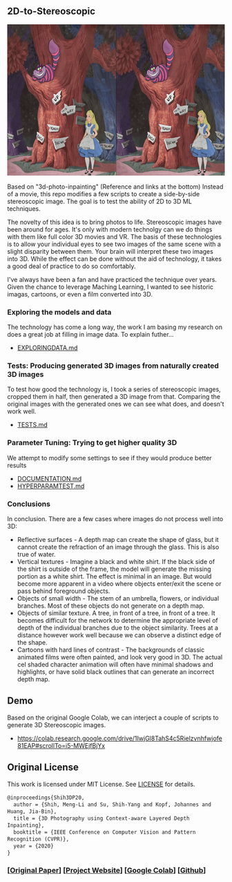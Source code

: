 ## 2D-to-Stereoscopic
<img src="https://github.com/Genji-MS/2D-to-Stereoscopic/blob/main/Tests/StereoOutput/Art_Alice_CrossView.png" height="350"> 

Based on "3d-photo-inpainting" (Reference and links at the bottom) Instead of a movie, this repo modifies a few scripts to create a side-by-side stereoscopic image. The goal is to test the ability of 2D to 3D ML techniques. 

The novelty of this idea is to bring photos to life. Stereoscopic images have been around for ages. It's only with modern technolgy can we do things with them like full color 3D movies and VR. The basis of these technologies is to allow your individual eyes to see two images of the same scene with a slight disparity between them. Your brain will interpret these two images into 3D. While the effect can be done without the aid of technology, it takes a good deal of practice to do so comfortably.

I've always have been a fan and have practiced the technique over years. Given the chance to leverage Maching Learning, I wanted to see historic imagas, cartoons, or even a film converted into 3D.

### Exploring the models and data
The technology has come a long way, the work I am basing my research on does a great job at filling in image data. To explain futher...
  - <a href="https://github.com/Genji-MS/2D-to-Stereoscopic/blob/main/EXPLORINGDATA.md">EXPLORINGDATA.md</a>

### Tests: Producing generated 3D images from naturally created 3D images
To test how good the technology is, I took a series of stereoscopic images, cropped them in half, then generated a 3D image from that. Comparing the original images with the generated ones we can see what does, and doesn't work well.
  - <a href="https://github.com/Genji-MS/2D-to-Stereoscopic/blob/main/TESTS.md">TESTS.md</a>

### Parameter Tuning: Trying to get higher quality 3D
We attempt to modify some settings to see if they would produce better results
  - <a href="https://github.com/Genji-MS/2D-to-Stereoscopic/blob/main/DOCUMENTATION.md">DOCUMENTATION.md</a>
  - <a href="https://github.com/Genji-MS/2D-to-Stereoscopic/blob/main/HYPERPARAMTEST.md">HYPERPARAMTEST.md</a>

### Conclusions
In conclusion. There are a few cases where images do not process well into 3D:
  - Reflective surfaces - A depth map can create the shape of glass, but it cannot create the refraction of an image through the glass. This is also true of water.
  - Vertical textures - Imagine a black and white shirt. If the black side of the shirt is outside of the frame, the model will generate the missing portion as a white shirt. The effect is minimal in an image. But would become more apparent in a video where objects enter/exit the scene or pass behind foreground objects.
  - Objects of small width - The stem of an umbrella, flowers, or individual branches. Most of these objects do not generate on a depth map.
  - Objects of similar texture. A tree, in front of a tree, in front of a tree. It becomes difficult for the network to determine the appropriate level of depth of the individual branches due to the object similarity. Trees at a distance however work well because we can observe a distinct edge of the shape.
  - Cartoons with hard lines of contrast - The backgrounds of classic animated films were often painted, and look very good in 3D. The actual cel shaded character animation will often have minimal shadows and highlights, or have solid black outlines that can generate an incorrect depth map.

## Demo
Based on the original Google Colab, we can interject a couple of scripts to generate 3D Stereoscopic images.
  - https://colab.research.google.com/drive/1IwjGl8TahS4c5Rielzvnhfwjofe81EAP#scrollTo=i5-MWEjfBjYx


## Original License
This work is licensed under MIT License. See [LICENSE](LICENSE) for details. 
```
@inproceedings{Shih3DP20,
  author = {Shih, Meng-Li and Su, Shih-Yang and Kopf, Johannes and Huang, Jia-Bin},
  title = {3D Photography using Context-aware Layered Depth Inpainting},
  booktitle = {IEEE Conference on Computer Vision and Pattern Recognition (CVPR)},
  year = {2020}
}
```
### [[Original Paper](https://arxiv.org/abs/2004.04727)] [[Project Website](https://shihmengli.github.io/3D-Photo-Inpainting/)] [[Google Colab](https://colab.research.google.com/drive/1706ToQrkIZshRSJSHvZ1RuCiM__YX3Bz)] [[Github](https://github.com/vt-vl-lab/3d-photo-inpainting)]